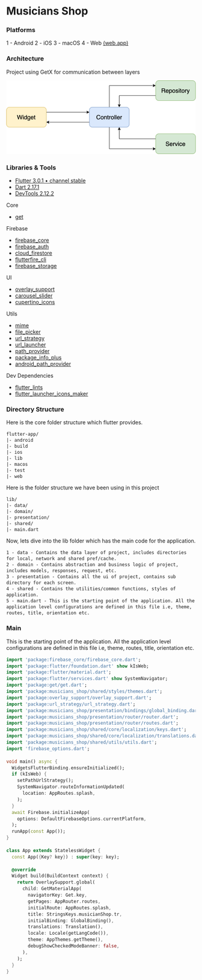 # Musicians Shop

### Platforms

1 - Android
2 - iOS
3 - macOS
4 - Web [(web.app)](https://musicians-shop.web.app)

### Architecture
Project using GetX for communication between layers

![](readme/architecture.png)

### Libraries & Tools

- [Flutter 3.0.1 • channel stable](https://flutter.dev)
- [Dart 2.17.1](https://dart.dev)
- [DevTools 2.12.2](https://docs.flutter.dev/development/tools/devtools/overview)

Core
- [get](https://github.com/jonataslaw/getx)

Firebase
- [firebase_core](https://github.com/firebase/flutterfire/tree/master/packages/firebase_core/firebase_core)
- [firebase_auth](https://github.com/firebase/flutterfire/tree/master/packages/firebase_auth/firebase_auth)
- [cloud_firestore](https://github.com/firebase/flutterfire/tree/master/packages/cloud_firestore/cloud_firestore)
- [flutterfire_cli](https://github.com/invertase/flutterfire_cli)
- [firebase_storage](https://github.com/firebase/flutterfire/tree/master/packages/firebase_storage/firebase_storage)

UI
- [overlay_support](https://github.com/boyan01/overlay_support)
- [carousel_slider](https://github.com/serenader2014/flutter_carousel_slider)
- [cupertino_icons](https://github.com/flutter/packages/tree/master/third_party/packages/cupertino_icons)

Utils
- [mime](https://github.com/dart-lang/mime)
- [file_picker](https://github.com/miguelpruivo/flutter_file_picker)
- [url_strategy](https://github.com/simpleclub/url_strategy)
- [url_launcher](https://github.com/flutter/plugins/tree/main/packages/url_launcher/url_launcher)
- [path_provider](https://github.com/flutter/plugins/tree/main/packages/path_provider/path_provider)
- [package_info_plus](https://github.com/fluttercommunity/plus_plugins/tree/main/packages)
- [android_path_provider](https://github.com/mix1009/android_path_provider)

Dev Dependencies
- [flutter_lints](https://github.com/flutter/packages/tree/main/packages/flutter_lints)
- [flutter_launcher_icons_maker](https://github.com/gsmlg-dev/flutter_launcher_icons_maker)

### Directory Structure
Here is the core folder structure which flutter provides.

```
flutter-app/
|- android
|- build
|- ios
|- lib
|- macos
|- test
|- web
```

Here is the folder structure we have been using in this project

```
lib/
|- data/
|- domain/
|- presentation/
|- shared/
|- main.dart
```

Now, lets dive into the lib folder which has the main code for the application.

```
1 - data - Contains the data layer of project, includes directories for local, network and shared pref/cache.
2 - domain - Contains abstraction and business logic of project, includes models, responses, request, etc.
3 - presentation - Contains all the ui of project, contains sub directory for each screen.
4 - shared - Contains the utilities/common functions, styles of application.
5 - main.dart - This is the starting point of the application. All the application level configurations are defined in this file i.e, theme, routes, title, orientation etc.
```

### Main
This is the starting point of the application. All the application level configurations are defined in this file i.e, theme, routes, title, orientation etc.

```dart
import 'package:firebase_core/firebase_core.dart';
import 'package:flutter/foundation.dart' show kIsWeb;
import 'package:flutter/material.dart';
import 'package:flutter/services.dart' show SystemNavigator;
import 'package:get/get.dart';
import 'package:musicians_shop/shared/styles/themes.dart';
import 'package:overlay_support/overlay_support.dart';
import 'package:url_strategy/url_strategy.dart';
import 'package:musicians_shop/presentation/bindings/global_binding.dart';
import 'package:musicians_shop/presentation/router/router.dart';
import 'package:musicians_shop/presentation/router/routes.dart';
import 'package:musicians_shop/shared/core/localization/keys.dart';
import 'package:musicians_shop/shared/core/localization/translations.dart';
import 'package:musicians_shop/shared/utils/utils.dart';
import 'firebase_options.dart';

void main() async {
  WidgetsFlutterBinding.ensureInitialized();
  if (kIsWeb) {
    setPathUrlStrategy();
    SystemNavigator.routeInformationUpdated(
      location: AppRoutes.splash,
    );
  }
  await Firebase.initializeApp(
    options: DefaultFirebaseOptions.currentPlatform,
  );
  runApp(const App());
}

class App extends StatelessWidget {
  const App({Key? key}) : super(key: key);

  @override
  Widget build(BuildContext context) {
    return OverlaySupport.global(
      child: GetMaterialApp(
        navigatorKey: Get.key,
        getPages: AppRouter.routes,
        initialRoute: AppRoutes.splash,
        title: StringsKeys.musicianShop.tr,
        initialBinding: GlobalBinding(),
        translations: Translation(),
        locale: Locale(getLangCode()),
        theme: AppThemes.getTheme(),
        debugShowCheckedModeBanner: false,
      ),
    );
  }
}
```
